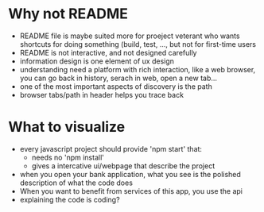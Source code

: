 # Why not README
- README file is maybe suited more for proeject veterant who wants shortcuts
  for doing something (build, test, ..., but not for first-time users
- README is not interactive, and not designed carefully
- information design is one element of ux design
- understanding need a platform with rich interaction,
  like a web browser, you can go back in history, serach in web, open a new tab...
- one of the most important aspects of discovery is the path
- browser tabs/path in header helps you trace back

# What to visualize
- every javascript project should provide 'npm start' that:
  - needs no 'npm install'
  - gives a intercative ui/webpage that describe the project
- when you open your bank application, what you see is the polished
description of what the code does
- When you want to benefit from services of this app, you use the api
- explaining the code is coding?
